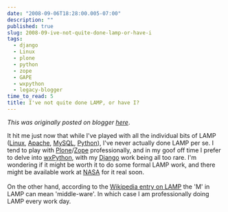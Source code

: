 ```yaml
---
date: "2008-09-06T18:28:00.005-07:00"
description: ""
published: true
slug: 2008-09-ive-not-quite-done-lamp-or-have-i
tags:
  - django
  - Linux
  - plone
  - python
  - zope
  - GAPE
  - wxpython
  - legacy-blogger
time_to_read: 5
title: I've not quite done LAMP, or have I?
---
```


_This was originally posted on blogger [here](https://pydanny.blogspot.com/2008/09/ive-not-quite-done-lamp-or-have-i.html)_.

It hit me just now that while I've played with all the individual bits of LAMP (<a href="http://www.linux.org/">Linux</a>, <a href="http://apache.org/">Apache</a>, <a href="http://dev.mysql.com/">MySQL</a>, <a href="http://python.org">Python</a>), I've never actually done LAMP per se. I tend to play with <a href="http://plone.org">Plone</a>/<a href="http://www.zope.org">Zope</a> professionally, and in my goof off time I prefer to delve into <a href="http://wxpython.org">wxPython</a>, with my <a href="http://www.djangoproject.com/">Django</a> work being all too rare. I'm wondering if it might be worth it to do some formal LAMP work, and there might be available work at <a href="http://www.nasa.gov">NASA</a> for it real soon. <br /><br />On the other hand, according to the <a href="http://en.wikipedia.org/wiki/LAMP_%28software_bundle%29">Wikipedia entry on LAMP</a> the 'M' in LAMP can mean 'middle-ware'. In which case I am professionally doing LAMP every work day.
